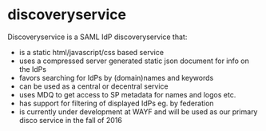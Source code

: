 # discoveryservice

Discoveryservice is a SAML IdP discoveryservice that:

- is a static html/javascript/css based service
- uses a compressed server generated static json document for info on the IdPs
- favors searching for IdPs by (domain)names and keywords
- can be used as a central or decentral service
- uses MDQ to get access to SP metadata for names and logos etc.
- has support for filtering of displayed IdPs eg. by federation
- is currently under development at WAYF and will be used as our primary disco service in the fall of 2016




